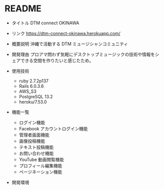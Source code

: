 # README

- タイトル
  DTM connect OKINAWA

- リンク
  https://dtm-connect-okinawa.herokuapp.com/

- 概要説明
  沖縄で活動する DTM ミュージシャンコミュニティ

- 開発理由
  プロアマ問わず気軽にデスクトップミュージックの技術や情報をシェアできる空間を作りたいと感じたため。

- 使用技術

  - ruby 2.7.2p137
  - Rails 6.0.3.6
  - AWS_S3
  - PostgreSQL 13.2
  - heroku/7.53.0

- 機能一覧

  - ログイン機能
  - Facebook アカウントログイン機能
  - 管理者画面機能
  - 画像投稿機能
  - テキスト投稿機能
  - お問い合わせ機能
  - YouTube 動画閲覧機能
  - プロフィール編集機能
  - ページネーション機能

- 開発環境
